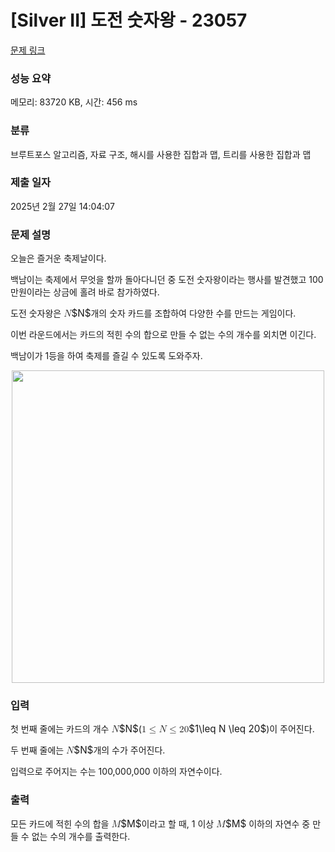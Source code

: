 # [Silver II] 도전 숫자왕 - 23057 

[문제 링크](https://www.acmicpc.net/problem/23057) 

### 성능 요약

메모리: 83720 KB, 시간: 456 ms

### 분류

브루트포스 알고리즘, 자료 구조, 해시를 사용한 집합과 맵, 트리를 사용한 집합과 맵

### 제출 일자

2025년 2월 27일 14:04:07

### 문제 설명

<p>오늘은 즐거운 축제날이다.</p>

<p>백남이는 축제에서 무엇을 할까 돌아다니던 중 도전 숫자왕이라는 행사를 발견했고 100만원이라는 상금에 홀려 바로 참가하였다.</p>

<p>도전 숫자왕은 <mjx-container class="MathJax" jax="CHTML" style="font-size: 109%; position: relative;"><mjx-math class="MJX-TEX" aria-hidden="true"><mjx-mi class="mjx-i"><mjx-c class="mjx-c1D441 TEX-I"></mjx-c></mjx-mi></mjx-math><mjx-assistive-mml unselectable="on" display="inline"><math xmlns="http://www.w3.org/1998/Math/MathML"><mi>N</mi></math></mjx-assistive-mml><span aria-hidden="true" class="no-mathjax mjx-copytext">$N$</span></mjx-container>개의 숫자 카드를 조합하여 다양한 수를 만드는 게임이다.</p>

<p>이번 라운드에서는 카드의 적힌 수의 합으로 만들 수 없는 수의 개수를 외치면 이긴다.</p>

<p>백남이가 1등을 하여 축제를 즐길 수 있도록 도와주자.</p>

<p style="text-align: center;"><img alt="" src="https://upload.acmicpc.net/adc3d27c-9bf5-4cb8-bd56-29ef6f790996/-/preview/" style="height: 500px; width: 500px;"><br>
 </p>

### 입력 

 <p>첫 번째 줄에는 카드의 개수 <mjx-container class="MathJax" jax="CHTML" style="font-size: 109%; position: relative;"><mjx-math class="MJX-TEX" aria-hidden="true"><mjx-mi class="mjx-i"><mjx-c class="mjx-c1D441 TEX-I"></mjx-c></mjx-mi></mjx-math><mjx-assistive-mml unselectable="on" display="inline"><math xmlns="http://www.w3.org/1998/Math/MathML"><mi>N</mi></math></mjx-assistive-mml><span aria-hidden="true" class="no-mathjax mjx-copytext">$N$</span></mjx-container>(<mjx-container class="MathJax" jax="CHTML" style="font-size: 109%; position: relative;"><mjx-math class="MJX-TEX" aria-hidden="true"><mjx-mn class="mjx-n"><mjx-c class="mjx-c31"></mjx-c></mjx-mn><mjx-mo class="mjx-n" space="4"><mjx-c class="mjx-c2264"></mjx-c></mjx-mo><mjx-mi class="mjx-i" space="4"><mjx-c class="mjx-c1D441 TEX-I"></mjx-c></mjx-mi><mjx-mo class="mjx-n" space="4"><mjx-c class="mjx-c2264"></mjx-c></mjx-mo><mjx-mn class="mjx-n" space="4"><mjx-c class="mjx-c32"></mjx-c><mjx-c class="mjx-c30"></mjx-c></mjx-mn></mjx-math><mjx-assistive-mml unselectable="on" display="inline"><math xmlns="http://www.w3.org/1998/Math/MathML"><mn>1</mn><mo>≤</mo><mi>N</mi><mo>≤</mo><mn>20</mn></math></mjx-assistive-mml><span aria-hidden="true" class="no-mathjax mjx-copytext">$1\leq N \leq 20$</span></mjx-container>)이 주어진다.</p>

<p>두 번째 줄에는 <mjx-container class="MathJax" jax="CHTML" style="font-size: 109%; position: relative;"><mjx-math class="MJX-TEX" aria-hidden="true"><mjx-mi class="mjx-i"><mjx-c class="mjx-c1D441 TEX-I"></mjx-c></mjx-mi></mjx-math><mjx-assistive-mml unselectable="on" display="inline"><math xmlns="http://www.w3.org/1998/Math/MathML"><mi>N</mi></math></mjx-assistive-mml><span aria-hidden="true" class="no-mathjax mjx-copytext">$N$</span></mjx-container>개의 수가 주어진다.</p>

<p>입력으로 주어지는 수는 100,000,000 이하의 자연수이다.</p>

### 출력 

 <p>모든 카드에 적힌 수의 합을 <mjx-container class="MathJax" jax="CHTML" style="font-size: 109%; position: relative;"><mjx-math class="MJX-TEX" aria-hidden="true"><mjx-mi class="mjx-i"><mjx-c class="mjx-c1D440 TEX-I"></mjx-c></mjx-mi></mjx-math><mjx-assistive-mml unselectable="on" display="inline"><math xmlns="http://www.w3.org/1998/Math/MathML"><mi>M</mi></math></mjx-assistive-mml><span aria-hidden="true" class="no-mathjax mjx-copytext">$M$</span></mjx-container>이라고 할 때, 1 이상 <mjx-container class="MathJax" jax="CHTML" style="font-size: 109%; position: relative;"><mjx-math class="MJX-TEX" aria-hidden="true"><mjx-mi class="mjx-i"><mjx-c class="mjx-c1D440 TEX-I"></mjx-c></mjx-mi></mjx-math><mjx-assistive-mml unselectable="on" display="inline"><math xmlns="http://www.w3.org/1998/Math/MathML"><mi>M</mi></math></mjx-assistive-mml><span aria-hidden="true" class="no-mathjax mjx-copytext">$M$</span></mjx-container> 이하의 자연수 중 만들 수 없는 수의 개수를 출력한다.</p>

